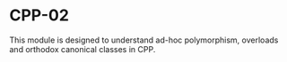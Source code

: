 # CPP-02
This module is designed to understand ad-hoc polymorphism, overloads and orthodox canonical classes in CPP.
